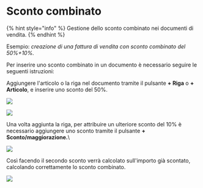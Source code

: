 # Sconto combinato

{% hint style="info" %}
Gestione dello sconto combinato nei documenti di vendita.
{% endhint %}

Esempio: _creazione di una fattura di vendita con sconto combinato del 50%+10%._

Per inserire uno sconto combinato in un documento è necessario seguire le seguenti istruzioni:

Aggiungere l'articolo o la riga nel documento tramite il pulsante **+ Riga** o **+ Articolo**, e inserire uno sconto del 50%.

![](https://firebasestorage.googleapis.com/v0/b/gitbook-x-prod.appspot.com/o/spaces%2F-LZJeLg23eVDvrCv74U7-887967055%2Fuploads%2F1J2I7VWRtjFGNZbSYoGG%2Ffile.png?alt=media)

![](https://firebasestorage.googleapis.com/v0/b/gitbook-x-prod.appspot.com/o/spaces%2F-LZJeLg23eVDvrCv74U7-887967055%2Fuploads%2FR9ypOzKj42Uj9n1LSmAd%2Ffile.png?alt=media)

Una volta aggiunta la riga, per attribuire un ulteriore sconto del 10% è necessario aggiungere uno sconto tramite il pulsante **+ Sconto/maggiorazione.**\\

![](https://firebasestorage.googleapis.com/v0/b/gitbook-x-prod.appspot.com/o/spaces%2F-LZJeLg23eVDvrCv74U7-887967055%2Fuploads%2FJRyh9U0aJjExJKMzuSbk%2Ffile.png?alt=media)

Così facendo il secondo sconto verrà calcolato sull'importo già scontato, calcolando correttamente lo sconto combinato.

![](https://firebasestorage.googleapis.com/v0/b/gitbook-x-prod.appspot.com/o/spaces%2F-LZJeLg23eVDvrCv74U7-887967055%2Fuploads%2FXFY9bmxZAFvRVc6Zv4cv%2Ffile.png?alt=media)
